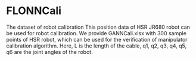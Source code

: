 # FLONNCali
The dataset of robot calibration
This position data of HSR JR680 robot can be used for robot calibration. We provide GANNCali.xlsx with 300 sample points of HSR robot, which can be used for the verification of manipulator calibration algorithm. Here, L is the length of the cable, q1, q2, q3, q4, q5, q6 are the joint angles of the robot.

